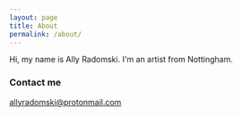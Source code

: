 ```yaml
---
layout: page
title: About
permalink: /about/
---
```


Hi, my name is Ally Radomski. I'm an artist from Nottingham.

### Contact me

[allyradomski@protonmail.com](mailto:allyradomski@protonmail.com)